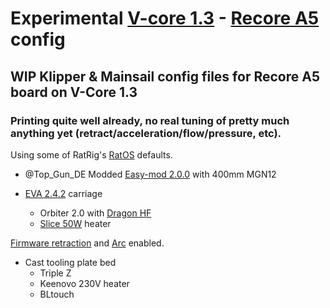 # Experimental [V-core 1.3](https://www.ratrig.com/rat-rig-v-core-pro-upgrade-kit-from-v-core-pro-1-x-to-1-3.html) - [Recore A5](https://www.iagent.no/product/recore/) config
## WIP Klipper &amp; Mainsail config files for Recore A5 board on V-Core 1.3

### Printing quite well already, no real tuning of pretty much anything yet (retract/acceleration/flow/pressure, etc).
Using some of RatRig's [RatOS](https://github.com/Rat-OS/ratos-configuration) defaults.

* @Top_Gun_DE Modded [Easy-mod 2.0.0](https://cad.onshape.com/documents/5ed9d8823cafc0516f5c04af/w/6404b4e920175b6ba3c9f231/e/3e2569dff03c66c20f8031e6) with 400mm MGN12

* [EVA 2.4.2](https://main.eva-3d.page/) carriage
	* Orbiter 2.0 with [Dragon HF](https://www.phaetus.com/dragon-hotend-hf/)
	* [Slice 50W](https://www.sliceengineering.com/products/50w-heater-cartridge) heater

[Firmware retraction](https://www.klipper3d.org/Config_Reference.html#firmware_retraction) and [Arc](https://www.klipper3d.org/Config_Reference.html#gcode_arcs) enabled.

* Cast tooling plate bed
	* Triple Z
	* Keenovo 230V heater
	* BLtouch
